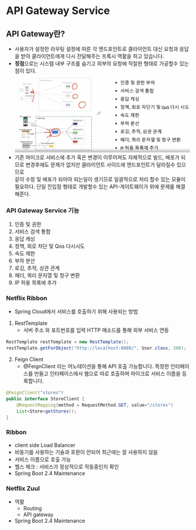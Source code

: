 # API Gateway Service
## API Gateway란?
* 사용자가 설정한 라우팅 설정에 따른 각 엔드포인트로 클라이언트 대신 요청과 응답을 받아 클라이언트에게 다시 전달해주는 프록시 역활을 하고 있습니다.
* **정점**으로는 시스템 내부 구조를 숨기고 외부의 요청에 적절한 형태로 가공할수 있는 점이 있다.
![apigateway_1.png](img%2FAPIGATEWAY%2Fapigateway_1.png)
* 기존 마이크로 서비스에 추가 혹은 변경이 이루어져도 자체적으로 빌드, 배포가 되므로 변경후에도 문제가 없지만 클라이언트 사이드에 엔드포인트가 달라질수 있으므로
<br>같이 수정 및 배포가 되어야 되는일이 생기므로 일괄적으로 처리 할수 있는 모듈이 필요하다. 단일 진입점 형태로 개발할수 있는 API-게이트웨이가 위에 문제를 해결해준다.
### API Gateway Service 기능
1. 인증 및 권한
2. 서비스 검색 통합
3. 응답 캐싱
4. 정책, 회로 차단 및 Qos 다시시도
5. 속도 제한
6. 부하 분산
7. 로깅, 추적, 상관 관계
8. 헤더, 쿼리 문자열 및 청구 변환
9. IP 허용 목록에 추가
### Netflix Ribbon
* Spring Cloud에서 서비스를 호출하기 위해 사용되는 방법
1. RestTemplate
   * 서버 주소 와 포트번호를 입력 HTTP 메소드를 통해 외부 서비스 연동
~~~java
RestTemplate restTemplate = new RestTemplate();
restTemplate.getForObject("http://localhost:8080/", User.class, 200);
~~~
2. Feign Client
   * @FeignClient 라는 어노테이션을 통해 API 호출 가능합니다. 특정한 인터페이스를 만들고 인터페이스에서 웹으로 따로 호출하며 마이크로 서비스 이름을 등록합니다. 
~~~java
@FeignClient("stores")
public interface StoreClient {
    @RequestMapping(method = RequestMethod.GET, value="/stores")
    List<Store>getStores();
}
~~~
### Ribbon
* client side Load Balancer
* 비동기를 사용하는 기술과 호환이 안되어 최근에는 잘 사용하지 않음
* 서비스 이름으로 호출 가능
* 헬스 체크 : 서비스가 정상적으로 작동중인지 확인
* Spring Boot 2.4 Maintenance

### Netflix Zuul
* 역활
  * Routing
  * API gateway
* Spring Boot 2.4 Maintenance